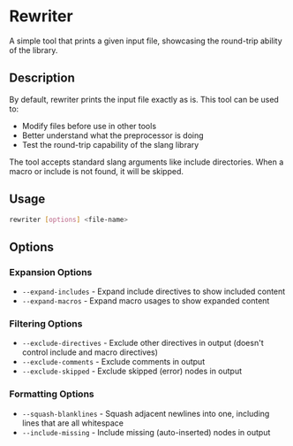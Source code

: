 # Rewriter

A simple tool that prints a given input file, showcasing the round-trip ability of the library.

## Description

By default, rewriter prints the input file exactly as is. This tool can be used to:
- Modify files before use in other tools
- Better understand what the preprocessor is doing
- Test the round-trip capability of the slang library

The tool accepts standard slang arguments like include directories. When a macro or include is not found, it will be skipped.

## Usage

```bash
rewriter [options] <file-name>
```

## Options

### Expansion Options
- `--expand-includes` - Expand include directives to show included content
- `--expand-macros` - Expand macro usages to show expanded content

### Filtering Options
- `--exclude-directives` - Exclude other directives in output (doesn't control include and macro directives)
- `--exclude-comments` - Exclude comments in output
- `--exclude-skipped` - Exclude skipped (error) nodes in output

### Formatting Options
- `--squash-blanklines` - Squash adjacent newlines into one, including lines that are all whitespace
- `--include-missing` - Include missing (auto-inserted) nodes in output
